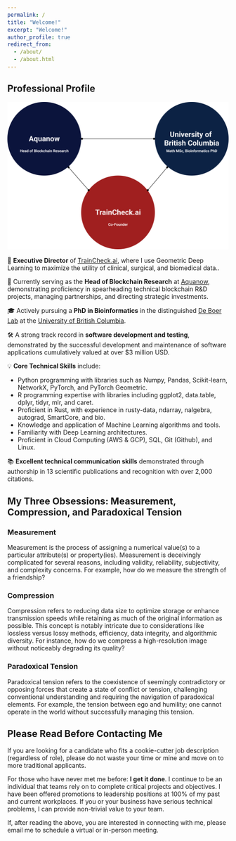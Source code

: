 ```yaml
---
permalink: /
title: "Welcome!"
excerpt: "Welcome!"
author_profile: true
redirect_from: 
  - /about/
  - /about.html
---
```


## Professional Profile

![](images/diagram.png)

🚀 **Executive Director** of [TrainCheck.ai](https://www.traincheck.ai/), where I use Geometric Deep Learning to maximize the utility of clinical, surgical, and biomedical data..

🔬 Currently serving as the **Head of Blockchain Research** at [Aquanow](https://www.aquanow.io/), demonstrating proficiency in spearheading technical blockchain R&D projects, managing partnerships, and directing strategic investments.

🎓 Actively pursuing a **PhD in Bioinformatics** in the distinguished [De Boer Lab](https://deboer.bme.ubc.ca/) at the [University of British Columbia](https://www.ubc.ca/).

🛠️ A strong track record in **software development and testing**, demonstrated by the successful development and maintenance of software applications cumulatively valued at over $3 million USD.

💡 **Core Technical Skills** include:

- Python programming with libraries such as Numpy, Pandas, Scikit-learn, NetworkX, PyTorch, and PyTorch Geometric.
- R programming expertise with libraries including ggplot2, data.table, dplyr, tidyr, mlr, and caret.
- Proficient in Rust, with experience in rusty-data, ndarray, nalgebra, autograd, SmartCore, and bio.
- Knowledge and application of Machine Learning algorithms and tools.
- Familiarity with Deep Learning architectures.
- Proficient in Cloud Computing (AWS & GCP), SQL, Git (Github), and Linux.

📚 **Excellent technical communication skills** demonstrated through authorship in 13 scientific publications and recognition with over 2,000 citations.


## My Three Obsessions: Measurement, Compression, and Paradoxical Tension

### Measurement
Measurement is the process of assigning a numerical value(s) to a particular attribute(s) or property(ies). Measurement is deceivingly complicated for several reasons, including validity, reliability, subjectivity, and complexity concerns. For example, how do we measure the strength of a friendship? 

### Compression
Compression refers to reducing data size to optimize storage or enhance transmission speeds while retaining as much of the original information as possible. This concept is notably intricate due to considerations like lossless versus lossy methods, efficiency, data integrity, and algorithmic diversity. For instance, how do we compress a high-resolution image without noticeably degrading its quality?

### Paradoxical Tension
Paradoxical tension refers to the coexistence of seemingly contradictory or opposing forces that create a state of conflict or tension, challenging conventional understanding and requiring the navigation of paradoxical elements. For example, the tension between ego and humility; one cannot operate in the world without successfully managing this tension. 

## Please Read Before Contacting Me

If you are looking for a candidate who fits a cookie-cutter job description (regardless of role), please do not waste your time or mine and move on to more traditional applicants. 

For those who have never met me before: **I get it done**. I continue to be an individual that teams rely on to complete critical projects and objectives. I have been offered promotions to leadership positions at 100% of my past and current workplaces. If you or your business have serious technical problems, I can provide non-trivial value to your team. 

If, after reading the above, you are interested in connecting with me, please email me to schedule a virtual or in-person meeting. 
